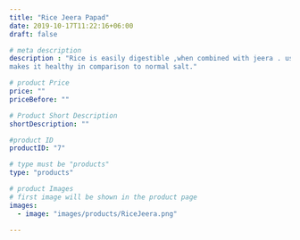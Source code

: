 ```yaml
---
title: "Rice Jeera Papad"
date: 2019-10-17T11:22:16+06:00
draft: false

# meta description
description : "Rice is easily digestible ,when combined with jeera . use of sendha namak
makes it healthy in comparison to normal salt."

# product Price
price: ""
priceBefore: ""

# Product Short Description
shortDescription: ""

#product ID
productID: "7"

# type must be "products"
type: "products"

# product Images
# first image will be shown in the product page
images:
  - image: "images/products/RiceJeera.png"

---
```

